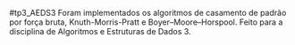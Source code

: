 #tp3_AEDS3
Foram implementados os algoritmos de casamento de padrão por força bruta, Knuth-Morris-Pratt e Boyer–Moore–Horspool. 
Feito para a disciplina de Algoritmos e Estruturas de Dados 3. 
